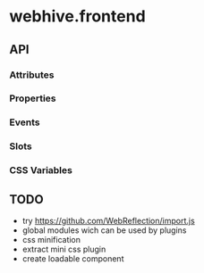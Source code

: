 # webhive.frontend

## API

### Attributes

### Properties

### Events

### Slots

### CSS Variables

## TODO
* try https://github.com/WebReflection/import.js
* global modules wich can be used by plugins
* css minification
* extract mini css plugin
* create loadable component
